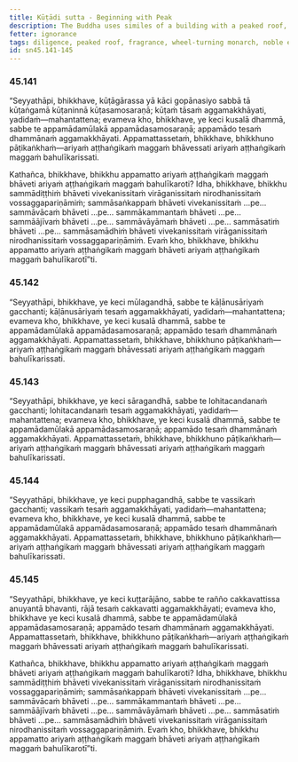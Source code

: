 ```yaml
---
title: Kūṭādi sutta - Beginning with Peak
description: The Buddha uses similes of a building with a peaked roof, fragrances, and regional kings to illustrate the importance of diligence in developing the Noble Eightfold Path.
fetter: ignorance
tags: diligence, peaked roof, fragrance, wheel-turning monarch, noble eightfold path, seclusion, dispassion, cessation, relinquishment, sn, sn45-56, sn45
id: sn45.141-145
---
```


### 45.141


“Seyyathāpi, bhikkhave, kūṭāgārassa yā kāci gopānasiyo sabbā tā kūṭaṅgamā kūṭaninnā kūṭasamosaraṇā; kūṭaṁ tāsaṁ aggamakkhāyati, yadidaṁ—mahantattena; evameva kho, bhikkhave, ye keci kusalā dhammā, sabbe te appamādamūlakā appamādasamosaraṇā; appamādo tesaṁ dhammānaṁ aggamakkhāyati. Appamattassetaṁ, bhikkhave, bhikkhuno pāṭikaṅkhaṁ—ariyaṁ aṭṭhaṅgikaṁ maggaṁ bhāvessati ariyaṁ aṭṭhaṅgikaṁ maggaṁ bahulīkarissati.

Kathañca, bhikkhave, bhikkhu appamatto ariyaṁ aṭṭhaṅgikaṁ maggaṁ bhāveti ariyaṁ aṭṭhaṅgikaṁ maggaṁ bahulīkaroti?
Idha, bhikkhave, bhikkhu sammādiṭṭhiṁ bhāveti vivekanissitaṁ virāganissitaṁ nirodhanissitaṁ vossaggapariṇāmiṁ; sammāsaṅkappaṁ bhāveti vivekanissitaṁ …pe… sammāvācaṁ bhāveti …pe… sammākammantaṁ bhāveti …pe… sammāājīvaṁ bhāveti …pe… sammāvāyāmaṁ bhāveti …pe… sammāsatiṁ bhāveti …pe… sammāsamādhiṁ bhāveti vivekanissitaṁ virāganissitaṁ nirodhanissitaṁ vossaggapariṇāmiṁ. Evaṁ kho, bhikkhave, bhikkhu appamatto ariyaṁ aṭṭhaṅgikaṁ maggaṁ bhāveti ariyaṁ aṭṭhaṅgikaṁ maggaṁ bahulīkarotī”ti.

### 45.142

“Seyyathāpi, bhikkhave, ye keci mūlagandhā, sabbe te kāḷānusāriyaṁ gacchanti; kāḷānusāriyaṁ tesaṁ aggamakkhāyati, yadidaṁ—mahantattena; evameva kho, bhikkhave, ye keci kusalā dhammā, sabbe te appamādamūlakā appamādasamosaraṇā; appamādo tesaṁ dhammānaṁ aggamakkhāyati. Appamattassetaṁ, bhikkhave, bhikkhuno pāṭikaṅkhaṁ—ariyaṁ aṭṭhaṅgikaṁ maggaṁ bhāvessati ariyaṁ aṭṭhaṅgikaṁ maggaṁ bahulīkarissati.

### 45.143

“Seyyathāpi, bhikkhave, ye keci sāragandhā, sabbe te lohitacandanaṁ gacchanti; lohitacandanaṁ tesaṁ aggamakkhāyati, yadidaṁ—mahantattena; evameva kho, bhikkhave, ye keci kusalā dhammā, sabbe te appamādamūlakā appamādasamosaraṇā; appamādo tesaṁ dhammānaṁ aggamakkhāyati. Appamattassetaṁ, bhikkhave, bhikkhuno pāṭikaṅkhaṁ—ariyaṁ aṭṭhaṅgikaṁ maggaṁ bhāvessati ariyaṁ aṭṭhaṅgikaṁ maggaṁ bahulīkarissati.

### 45.144

“Seyyathāpi, bhikkhave, ye keci pupphagandhā, sabbe te vassikaṁ gacchanti; vassikaṁ tesaṁ aggamakkhāyati, yadidaṁ—mahantattena; evameva kho, bhikkhave, ye keci kusalā dhammā, sabbe te appamādamūlakā appamādasamosaraṇā; appamādo tesaṁ dhammānaṁ aggamakkhāyati. Appamattassetaṁ, bhikkhave, bhikkhuno pāṭikaṅkhaṁ—ariyaṁ aṭṭhaṅgikaṁ maggaṁ bhāvessati ariyaṁ aṭṭhaṅgikaṁ maggaṁ bahulīkarissati.

### 45.145

“Seyyathāpi, bhikkhave, ye keci kuṭṭarājāno, sabbe te rañño cakkavattissa anuyantā bhavanti, rājā tesaṁ cakkavatti aggamakkhāyati; evameva kho, bhikkhave ye keci kusalā dhammā, sabbe te appamādamūlakā appamādasamosaraṇā; appamādo tesaṁ dhammānaṁ aggamakkhāyati. Appamattassetaṁ, bhikkhave, bhikkhuno pāṭikaṅkhaṁ—ariyaṁ aṭṭhaṅgikaṁ maggaṁ bhāvessati ariyaṁ aṭṭhaṅgikaṁ maggaṁ bahulīkarissati.

Kathañca, bhikkhave, bhikkhu appamatto ariyaṁ aṭṭhaṅgikaṁ maggaṁ bhāveti ariyaṁ aṭṭhaṅgikaṁ maggaṁ bahulīkaroti?
Idha, bhikkhave, bhikkhu sammādiṭṭhiṁ bhāveti vivekanissitaṁ virāganissitaṁ nirodhanissitaṁ vossaggapariṇāmiṁ; sammāsaṅkappaṁ bhāveti vivekanissitaṁ …pe… sammāvācaṁ bhāveti …pe… sammākammantaṁ bhāveti …pe… sammāājīvaṁ bhāveti …pe… sammāvāyāmaṁ bhāveti …pe… sammāsatiṁ bhāveti …pe… sammāsamādhiṁ bhāveti vivekanissitaṁ virāganissitaṁ nirodhanissitaṁ vossaggapariṇāmiṁ. Evaṁ kho, bhikkhave, bhikkhu appamatto ariyaṁ aṭṭhaṅgikaṁ maggaṁ bhāveti ariyaṁ aṭṭhaṅgikaṁ maggaṁ bahulīkarotī”ti.